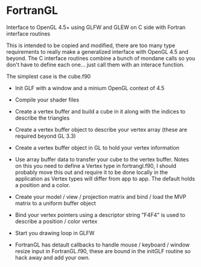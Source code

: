 # FortranGL
Interface to OpenGL 4.5+ using GLFW and GLEW on C side with Fortran interface routines

This is intended to be copied and modified, there are too many type requirements to really make a generalized interface with OpenGL 4.5 and beyond. The C interface routines combine a bunch of mondane calls so you don't have to define each one... just
call them with an interace function.

The simplest case is the cube.f90
- Init GLF with a window and a minium OpenGL context of 4.5
- Compile your shader files
- Create a vertex buffer and build a cube in it along with the indices to describe the triangles
- Create a vertex buffer object to describe your vertex array (these are required beyond GL 3.3)
- Create a vertex buffer object in GL to hold your vertex information
- Use array buffer data to transfer your cube to the vertex buffer. Notes on this you need to define a Vertex type
  in fortrangl.f90, I should probably move this out and require it to be done locally in the application as Vertex types
  will differ from app to app. The default holds a position and a color.
- Create your model / view / projection matrix and bind / load the MVP matrix to a uniform buffer object
- Bind your vertex pointers using a descriptor string "F4F4" is used to describe a position / color vertex
- Start you drawing loop in GLFW

- FortranGL has detault callbacks to handle mouse / keyboard / window resize input in FortranGL.f90, these are bound in
  the initGLF routine so hack away and add your own.
  
  
